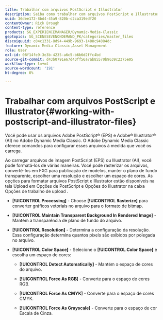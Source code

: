 ```yaml
---
title: Trabalhar com arquivos PostScript e Illustrator
description: Saiba como trabalhar com arquivos PostScript e Illustrator no Adobe Dynamic Media Classic.
uuid: 36dee172-8bd4-45a9-820b-c2ca319edf20
contentOwner: Rick Brough
content-type: reference
products: SG_EXPERIENCEMANAGER/Dynamic-Media-Classic
geptopics: SG_SCENESEVENONDEMAND_PK/categories/master_files
discoiquuid: c04c1331-8d94-449b-9693-1488c94084dc
feature: Dynamic Media Classic,Asset Management
role: User
exl-id: 08f14fe9-3e3b-4235-a6c5-b6b6d2ffc4bd
source-git-commit: d43b0791e67d43ff56a7ab85570b9639c2375e05
workflow-type: tm+mt
source-wordcount: '191'
ht-degree: 0%

---
```


# Trabalhar com arquivos PostScript e Illustrator{#working-with-postscript-and-illustrator-files}

Você pode usar os arquivos Adobe PostScript® (EPS) e Adobe® Illustrator® (AI) no Adobe Dynamic Media Classic. O Adobe Dynamic Media Classic oferece comandos para configurar esses arquivos à medida que você os carrega.

Ao carregar arquivos de imagem PostScript (EPS) ou Illustrator (AI), você pode formatá-los de várias maneiras. Você pode rasterizar os arquivos, convertê-los em FXG para publicação de modelos, manter o plano de fundo transparente, escolher uma resolução e escolher um espaço de cores. As opções para formatar arquivos PostScript e Illustrator estão disponíveis na tela Upload em Opções de PostScript e Opções do Illustrator na caixa Opções de trabalho de upload .

* **[!UICONTROL Processing]** - Choose **[!UICONTROL Rasterize]** para converter gráficos vetoriais no arquivo para o formato de bitmap.

* **[!UICONTROL Maintain Transparent Background In Rendered Image]** - Mantém a transparência de plano de fundo do arquivo.

* **[!UICONTROL Resolution]** - Determina a configuração da resolução. Essa configuração determina quantos pixels são exibidos por polegada no arquivo.

* **[!UICONTROL Color Space]** - Selecione o **[!UICONTROL Color Space]** e escolha um espaço de cores:

   * **[!UICONTROL Detect Automatically]** - Mantém o espaço de cores do arquivo.

   * **[!UICONTROL Force As RGB]** - Converte para o espaço de cores RGB.

   * **[!UICONTROL Force As CMYK]** - Converte para o espaço de cores CMYK.

   * **[!UICONTROL Force As Grayscale]** - Converte para o espaço de cor Escala de Cinza.
